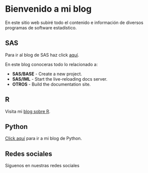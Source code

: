 # Bienvenido a mi blog

En este sitio web subiré todo el contenido e información de diversos programas de software estadístico.

## SAS

Para ir al blog de SAS haz click [aquí](sas/intro_sas/index.html).

En este blog conoceras todo lo relacionado a:

* **SAS/BASE** - Create a new project.
* **SAS/IML** - Start the live-reloading docs server.
* **OTROS** - Build the documentation site.

## R

Visita mi [blog sobre R](r/intro_r/index.html).

## Python

[Click aquí](python/intro_python/index.html) para ir a mi blog de Python.

## Redes sociales

Síguenos en nuestras redes sociales

